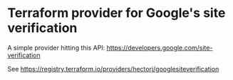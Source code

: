 # Terraform provider for Google's site verification

A simple provider hitting this API: https://developers.google.com/site-verification

See https://registry.terraform.io/providers/hectorj/googlesiteverification

